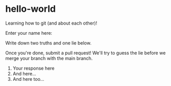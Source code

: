 # hello-world
Learning how to git (and about each other)!

Enter your name here:

Write down two truths and one lie below.

Once you're done, submit a pull request! We'll try to guess the lie before we merge your branch with the main branch.

1. Your response here
2. And here...
3. And here too...

